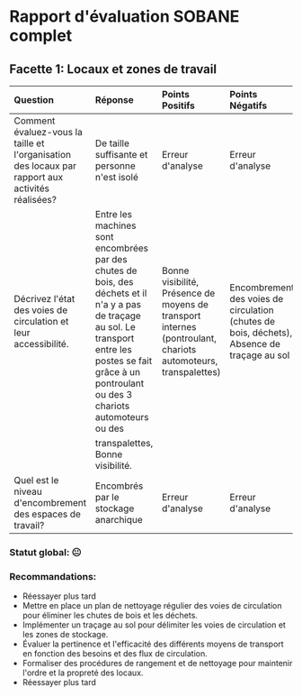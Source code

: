 # Rapport d'évaluation SOBANE complet


## Facette 1: Locaux et zones de travail

| Question                                                                                         | Réponse                                                                                                                                                                                                       | Points Positifs                                                                                               | Points Négatifs                                                                            |
|:-------------------------------------------------------------------------------------------------|:--------------------------------------------------------------------------------------------------------------------------------------------------------------------------------------------------------------|:--------------------------------------------------------------------------------------------------------------|:-------------------------------------------------------------------------------------------|
| Comment évaluez-vous la taille et l'organisation des locaux par rapport aux activités réalisées? | De taille suffisante et personne n'est isolé                                                                                                                                                                  | Erreur d'analyse                                                                                              | Erreur d'analyse                                                                           |
| Décrivez l'état des voies de circulation et leur accessibilité.                                  | Entre les machines sont encombrées par des chutes de bois, des déchets et il n'a y a pas de traçage au sol. Le transport entre les postes se fait grâce à un pontroulant ou des 3 chariots automoteurs ou des | Bonne visibilité, Présence de moyens de transport internes (pontroulant, chariots automoteurs, transpalettes) | Encombrement des voies de circulation (chutes de bois, déchets), Absence de traçage au sol |
|                                                                                                  | transpalettes, Bonne visibilité.                                                                                                                                                                              |                                                                                                               |                                                                                            |
| Quel est le niveau d'encombrement des espaces de travail?                                        | Encombrés par le stockage anarchique                                                                                                                                                                          | Erreur d'analyse                                                                                              | Erreur d'analyse                                                                           |

### Statut global: 😐

### Recommandations:
- Réessayer plus tard
- Mettre en place un plan de nettoyage régulier des voies de circulation pour éliminer les chutes de bois et les déchets.
- Implémenter un traçage au sol pour délimiter les voies de circulation et les zones de stockage.
- Évaluer la pertinence et l'efficacité des différents moyens de transport en fonction des besoins et des flux de circulation.
- Formaliser des procédures de rangement et de nettoyage pour maintenir l'ordre et la propreté des locaux.
- Réessayer plus tard
